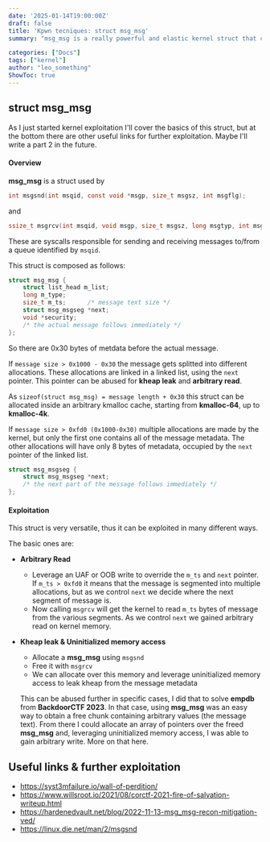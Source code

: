 ```yaml
---
date: '2025-01-14T19:00:00Z'
draft: false
title: 'Kpwn tecniques: struct msg_msg'
summary: "msg_msg is a really powerful and elastic kernel struct that can be abused to obtain strong primitives, such as arbitrary read/write/free."

categories: ["Docs"]
tags: ["kernel"]
author: "leo_something"
ShowToc: true
---
```


## struct msg_msg

As I just started kernel exploitation I'll cover the basics of this struct, but at the bottom there are other useful links for further exploitation.
Maybe I'll write a part 2 in the future.

#### Overview
**msg_msg** is a struct used by 
```c
int msgsnd(int msqid, const void *msgp, size_t msgsz, int msgflg);
``` 
and
```c
ssize_t msgrcv(int msqid, void msgp, size_t msgsz, long msgtyp, int msgflg);
```

These are syscalls responsible for sending and receiving messages to/from a queue identified by `msqid`.

This struct is composed as follows:
```c
struct msg_msg {
    struct list_head m_list;
    long m_type;
    size_t m_ts;      /* message text size */
    struct msg_msgseg *next;
    void *security;
    /* the actual message follows immediately */
};
```

So there are 0x30 bytes of metdata before the actual message.

If `message size > 0x1000 - 0x30` the message gets splitted into different allocations. These allocations are linked in a linked list, using the `next` pointer.
This pointer can be abused for **kheap leak** and **arbitrary read**.

As `sizeof(struct msg_msg) = message length + 0x30` this struct can be allocated inside an arbitrary kmalloc cache, starting from **kmalloc-64**, up to **kmalloc-4k**.

If `message size > 0xfd0 (0x1000-0x30)` multiple allocations are made by the kernel, but only the first one contains all of the message metadata. The other allocations will have only 8 bytes of metadata, occupied by the `next` pointer of the linked list.

```c
struct msg_msgseg {
    struct msg_msgseg *next;
    /* the next part of the message follows immediately */
};
```

#### Exploitation
This struct is very versatile, thus it can be exploited in many different ways.

The basic ones are:
- **Arbitrary Read**
	- Leverage an UAF or OOB write to override the `m_ts` and `next` pointer. 
		If `m_ts > 0xfd0` it means that the message is segmented into multiple allocations, but as we control `next` we decide where the next segment of message is.
	-  Now calling `msgrcv` will get the kernel to read `m_ts` bytes of message from the various segments. As we control `next` we gained arbitrary read on kernel memory.  

- **Kheap leak & Uninitialized memory access**
	- Allocate a **msg_msg** using `msgsnd`
	- Free it with `msgrcv`
	- We can allocate over this memory and leverage uninitialized memory access to leak kheap from the message metadata
	
	This can be abused further in specific cases, I did that to solve **empdb** from **BackdoorCTF 2023**.
	In that case, using **msg_msg** was an easy way to obtain a free chunk containing arbitrary values (the message text).  From there I could allocate an array of pointers over the freed **msg_msg** and, leveraging uninitialized memory access, I was able to gain arbitrary write. More on that here.

## Useful links & further exploitation
- https://syst3mfailure.io/wall-of-perdition/
- https://www.willsroot.io/2021/08/corctf-2021-fire-of-salvation-writeup.html
- https://hardenedvault.net/blog/2022-11-13-msg_msg-recon-mitigation-ved/
- https://linux.die.net/man/2/msgsnd